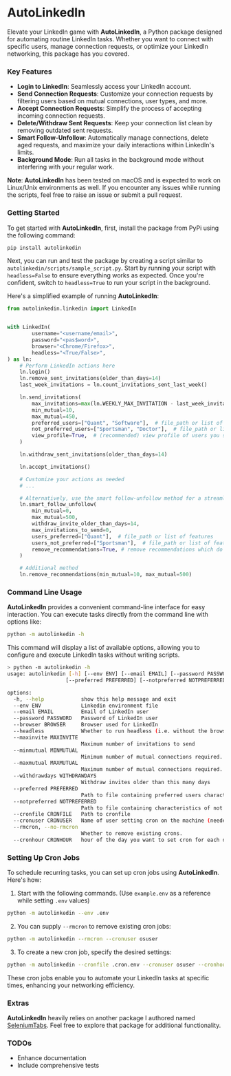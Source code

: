 # AutoLinkedIn

Elevate your LinkedIn game with **AutoLinkedIn**, a Python package designed for automating routine LinkedIn tasks. Whether you want to connect with specific users, manage connection requests, or optimize your LinkedIn networking, this package has you covered.

### Key Features

- **Login to LinkedIn**: Seamlessly access your LinkedIn account.
- **Send Connection Requests**: Customize your connection requests by filtering users based on mutual connections, user types, and more.
- **Accept Connection Requests**: Simplify the process of accepting incoming connection requests.
- **Delete/Withdraw Sent Requests**: Keep your connection list clean by removing outdated sent requests.
- **Smart Follow-Unfollow**: Automatically manage connections, delete aged requests, and maximize your daily interactions within LinkedIn's limits.
- **Background Mode**: Run all tasks in the background mode without interfering with your regular work.

**Note**: **AutoLinkedIn** has been tested on macOS and is expected to work on Linux/Unix environments as well. If you encounter any issues while running the scripts, feel free to raise an issue or submit a pull request.

### Getting Started

To get started with **AutoLinkedIn**, first, install the package from PyPi using the following command:

```bash
pip install autolinkedin
```

Next, you can run and test the package by creating a script similar to `autolinkedin/scripts/sample_script.py`. Start by running your script with `headless=False` to ensure everything works as expected. Once you're confident, switch to `headless=True` to run your script in the background.

Here's a simplified example of running **AutoLinkedIn**:

```python
from autolinkedin.linkedin import LinkedIn


with LinkedIn(
        username="<username/email>",
        password="<pas$word>",
        browser="<Chrome/Firefox>",
        headless="<True/False>",
) as ln:
    # Perform LinkedIn actions here
    ln.login()
    ln.remove_sent_invitations(older_than_days=14)
    last_week_invitations = ln.count_invitations_sent_last_week()

    ln.send_invitations(
        max_invitations=max(ln.WEEKLY_MAX_INVITATION - last_week_invitations, 0),
        min_mutual=10,
        max_mutual=450,
        preferred_users=["Quant", "Software"],  # file_path or list of features
        not_preferred_users=["Sportsman", "Doctor"],  # file_path or list of features
        view_profile=True,  # (recommended) view profile of users you sent connection requests to
    )

    ln.withdraw_sent_invitations(older_than_days=14)

    ln.accept_invitations()

    # Customize your actions as needed
    # ...

    # Alternatively, use the smart follow-unfollow method for a streamlined approach
    ln.smart_follow_unfollow(
        min_mutual=0,
        max_mutual=500,
        withdraw_invite_older_than_days=14,
        max_invitations_to_send=0,
        users_preferred=["Quant"],  # file_path or list of features
        users_not_preferred=["Sportsman"],  # file_path or list of features
        remove_recommendations=True, # remove recommendations which do not match criteria
    )

    # Additional method
    ln.remove_recommendations(min_mutual=10, max_mutual=500)
```

### Command Line Usage

**AutoLinkedIn** provides a convenient command-line interface for easy interaction. You can execute tasks directly from the command line with options like:

```bash
python -m autolinkedin -h
```

This command will display a list of available options, allowing you to configure and execute LinkedIn tasks without writing scripts.

```bash
> python -m autolinkedin -h
usage: autolinkedin [-h] [--env ENV] [--email EMAIL] [--password PASSWORD] [--browser BROWSER] [--headless] [--maxinvite MAXINVITE] [--minmutual MINMUTUAL] [--maxmutual MAXMUTUAL] [--withdrawdays WITHDRAWDAYS]
                   [--preferred PREFERRED] [--notpreferred NOTPREFERRED] [--cronfile CRONFILE] [--cronuser CRONUSER] [--rmcron | --no-rmcron] [--cronhour CRONHOUR]

options:
  -h, --help            show this help message and exit
  --env ENV             Linkedin environment file
  --email EMAIL         Email of LinkedIn user
  --password PASSWORD   Password of LinkedIn user
  --browser BROWSER     Browser used for LinkedIn
  --headless            Whether to run headless (i.e. without the browser visible in the front.)
  --maxinvite MAXINVITE
                        Maximum number of invitations to send
  --minmutual MINMUTUAL
                        Minimum number of mutual connections required.
  --maxmutual MAXMUTUAL
                        Maximum number of mutual connections required.
  --withdrawdays WITHDRAWDAYS
                        Withdraw invites older than this many days
  --preferred PREFERRED
                        Path to file containing preferred users characteristics
  --notpreferred NOTPREFERRED
                        Path to file containing characteristics of not preferred users
  --cronfile CRONFILE   Path to cronfile
  --cronuser CRONUSER   Name of user setting cron on the machine (needed by most OS)
  --rmcron, --no-rmcron
                        Whether to remove existing crons.
  --cronhour CRONHOUR   hour of the day you want to set cron for each day.
```

### Setting Up Cron Jobs

To schedule recurring tasks, you can set up cron jobs using **AutoLinkedIn**. Here's how:

1. Start with the following commands. (Use `example.env` as a reference while setting `.env` values)

```bash
python -m autolinkedin --env .env
```

2. You can supply `--rmcron` to remove existing cron jobs:

```bash
python -m autolinkedin --rmcron --cronuser osuser
```

3. To create a new cron job, specify the desired settings:

```bash
python -m autolinkedin --cronfile .cron.env --cronuser osuser --cronhour 23
```

These cron jobs enable you to automate your LinkedIn tasks at specific times, enhancing your networking efficiency.

### Extras

**AutoLinkedIn** heavily relies on another package I authored named [SeleniumTabs](https://github.com/inquilabee/selenium-tabs). Feel free to explore that package for additional functionality.

### TODOs

- Enhance documentation
- Include comprehensive tests
